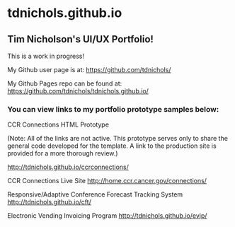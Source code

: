 # tdnichols.github.io

## Tim Nicholson's UI/UX Portfolio!

This is a work in progress!

My Github user page is at:
https://github.com/tdnichols/

My Github Pages repo can be found at:
https://github.com/tdnichols/tdnichols.github.io/

### You can view links to my portfolio prototype samples below:

CCR Connections HTML Prototype

(Note: All of the links are not active. This prototype serves only to share the general code developed for the template. A link to the production site is provided for a more thorough review.)

http://tdnichols.github.io/ccrconnections/

CCR Connections Live Site
http://home.ccr.cancer.gov/connections/

Responsive/Adaptive Conference Forecast Tracking System
http://tdnichols.github.io/cft/

Electronic Vending Invoicing Program
http://tdnichols.github.io/evip/
